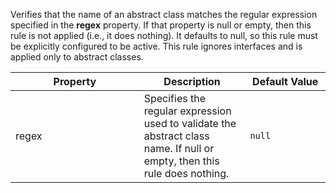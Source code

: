 Verifies that the name of an abstract class matches the regular
expression specified in the **regex** property. If that property is null
or empty, then this rule is not applied (i.e., it does nothing). It
defaults to null, so this rule must be explicitly configured to be
active. This rule ignores interfaces and is applied only to abstract
classes.

<table>
<colgroup>
<col style="width: 40%" />
<col style="width: 33%" />
<col style="width: 25%" />
</colgroup>
<thead>
<tr class="header">
<th>Property</th>
<th>Description</th>
<th>Default Value</th>
</tr>
</thead>
<tbody>
<tr class="odd">
<td>regex</td>
<td>Specifies the regular expression used to validate the abstract class name. If null or empty, then this rule does nothing.</td>
<td><code>null</code></td>
</tr>
</tbody>
</table>
